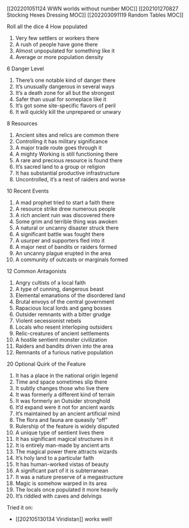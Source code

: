 [[202201051124 WWN worlds without number MOC]]
[[202101270827 Stocking Hexes Dressing MOC]]
[[202203091119 Random Tables MOC]]

Roll all the dice
4 How  populated
1.  Very few settlers or workers there  
2.  A rush of people have gone there
3.  Almost unpopulated for something like it
4.  Average or more population density

6 Danger Level
1. There’s one notable kind of danger there 
2. It’s unusually dangerous in several ways
3. It’s a death zone for all but the strongest
4. Safer than usual for someplace like it
5. It’s got some site-specific flavors of peril
6. It will quickly kill the unprepared or unwary

8 Resources
1. Ancient sites and relics are common there
2. Controlling it has military significance  
3. A major trade route goes through it  
4. A mighty Working is still functioning there
5. A rare and precious resource is found there
6. It’s sacred land to a group or religion
7. It has substantial productive infrastructure
8. Uncontrolled, it’s a nest of raiders and worse

10 Recent Events
1. A mad prophet tried to start a faith there  
2. A resource strike drew numerous people  
3. A rich ancient ruin was discovered there
4. Some grim and terrible thing was awoken 
5. A natural or uncanny disaster struck there
6. A significant battle was fought there
7. A usurper and supporters fled into it
8. A major nest of bandits or raiders formed
9. An uncanny plague erupted in the area
10. A community of outcasts or marginals formed

12 Common Antagonists
1. Angry cultists of a local faith  
2. A type of cunning, dangerous beast  
3. Elemental emanations of the disordered land 
4. Brutal envoys of the central government
5. Rapacious local lords and gang bosses 
6. Outsider remnants with a bitter grudge
7. Violent secessionist rebels
8. Locals who resent interloping outsiders
9. Relic-creatures of ancient settlements
10. A hostile sentient monster civilization
11. Raiders and bandits driven into the area
12. Remnants of a furious native population

20 Optional Quirk of the Feature  
1. It has a place in the national origin legend 
2. Time and space sometimes slip there  
3. It subtly changes those who live there  
4. It was formerly a different kind of terrain
5. It was formerly an Outsider stronghold  
6. It’d expand were it not for ancient wards
7. It’s maintained by an ancient artificial mind 
8. The flora and fauna are queasily “off”  
9. Rulership of the feature is widely disputed 
10. A unique type of sentient lives there
11. It has significant magical structures in it
12. It is entirely man-made by ancient arts
13. The magical power there attracts wizards
14. It’s holy land to a particular faith
15. It has human-worked vistas of beauty
16. A significant part of it is subterranean
17. It was a nature preserve of a megastructure
18. Magic is somehow warped in its area
19. The locals once populated it more heavily
20. It’s riddled with caves and delvings

 Tried it on:
 - [[202105130134 Viridistan]] works well!


 


 


 

